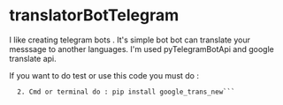 # translatorBotTelegram
I like creating telegram bots . It's simple bot bot can translate your messsage to another languages. I'm used pyTelegramBotApi and google translate api.

If you want to do test or use this code you must do :
```bash1. Open your cmd or terminal in your pc and do this command :  pip install pyTelegramBotAPI
  2. Cmd or terminal do : pip install google_trans_new```
